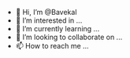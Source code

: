 - 👋 Hi, I’m @Bavekal
- 👀 I’m interested in ...
- 🌱 I’m currently learning ...
- 💞️ I’m looking to collaborate on ...
- 📫 How to reach me ...

<!---
Bavekal/Bavekal is a ✨ special ✨ repository because its `README.md` (this file) appears on your GitHub profile.
You can click the Preview link to take a look at your changes.
--->
